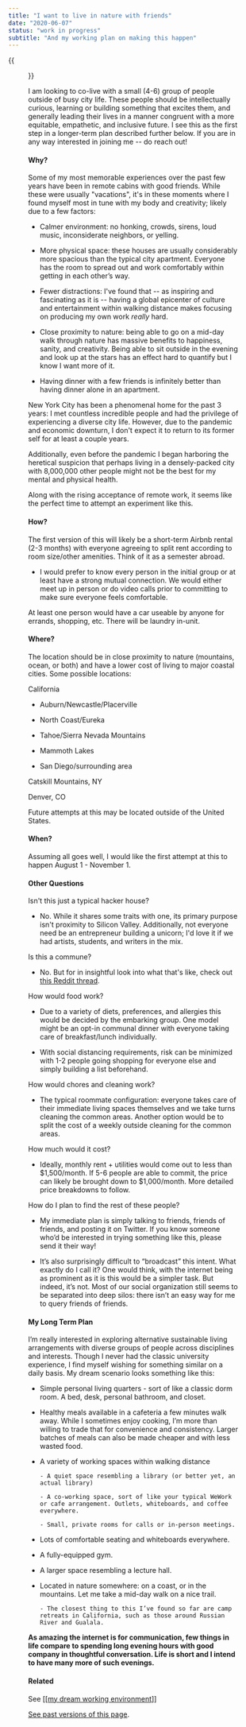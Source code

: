 ```yaml
---
title: "I want to live in nature with friends"
date: "2020-06-07"
status: "work in progress"
subtitle: "And my working plan on making this happen"
---
```




{{<figure src="/VwoXCxAJRV.png">}}

I am looking to co-live with a small (4-6) group of people outside of busy city life. These people should be intellectually curious, learning or building something that excites them, and generally leading their lives in a manner congruent with a more equitable, empathetic, and inclusive future. I see this as the first step in a longer-term plan described further below. If you are in any way interested in joining me -- do reach out!

#### Why?

Some of my most memorable experiences over the past few years have been in remote cabins with good friends. While these were usually "vacations", it's in these moments where I found myself most in tune with my body and creativity; likely due to a few factors:

 - Calmer environment: no honking, crowds, sirens, loud music, inconsiderate neighbors, or yelling. 

 - More physical space: these houses are usually considerably more spacious than the typical city apartment. Everyone has the room to spread out and work comfortably within getting in each other’s way.

 - Fewer distractions: I've found that -- as inspiring and fascinating as it is -- having a global epicenter of culture and entertainment within walking distance makes focusing on producing my own work _really_ hard. 

 - Close proximity to nature: being able to go on a mid-day walk through nature has massive benefits to happiness, sanity, and creativity. Being able to sit outside in the evening and look up at the stars has an effect hard to quantify but I know I want more of it.

 - Having dinner with a few friends is infinitely better than having dinner alone in an apartment.

New York City has been a phenomenal home for the past 3 years: I met countless incredible people and had the privilege of experiencing a diverse city life. However, due to the pandemic and economic downturn, I don't expect it to return to its former self for at least a couple years. 

Additionally, even before the pandemic I began harboring the heretical suspicion that perhaps living in a densely-packed city with 8,000,000 other people might not be the best for my mental and physical health. 

Along with the rising acceptance of remote work, it seems like the perfect time to attempt an experiment like this.

#### How?

The first version of this will likely be a short-term Airbnb rental (2-3 months) with everyone agreeing to split rent according to room size/other amenities. Think of it as a semester abroad. 

 - I would prefer to know every person in the initial group or at least have a strong mutual connection. We would either meet up in person or do video calls prior to committing to make sure everyone feels comfortable.

At least one person would have a car useable by anyone for errands, shopping, etc. There will be laundry in-unit.

#### Where?

The location should be in close proximity to nature (mountains, ocean, or both) and have a lower cost of living to major coastal cities. Some possible locations:

California

 - Auburn/Newcastle/Placerville

 - North Coast/Eureka

 - Tahoe/Sierra Nevada Mountains

 - Mammoth Lakes

 - San Diego/surrounding area

Catskill Mountains, NY

Denver, CO

Future attempts at this may be located outside of the United States.

#### When?

Assuming all goes well, I would like the first attempt at this to happen August 1 - November 1.

#### Other Questions

Isn't this just a typical hacker house?

 - No. While it shares some traits with one, its primary purpose isn't proximity to Silicon Valley. Additionally, not everyone need be an entrepreneur building a unicorn; I'd love it if we had artists, students, and writers in the mix.

Is this a commune? 

 - No. But for in insightful look into what that's like, check out [this Reddit thread](https://www.reddit.com/r/IAmA/comments/fad232/since_1983_i_have_lived_worked_and_raised_a/?utm_source=share&utm_medium=ios_app&utm_name=iossmf).

How would food work?

 - Due to a variety of diets, preferences, and allergies this would be decided by the embarking group. One model might be an opt-in communal dinner with everyone taking care of breakfast/lunch individually.

 - With social distancing requirements, risk can be minimized with 1-2 people going shopping for everyone else and simply building a list beforehand. 

How would chores and cleaning work? 

 - The typical roommate configuration: everyone takes care of their immediate living spaces themselves and we take turns cleaning the common areas. Another option would be to split  the cost of a weekly outside cleaning for the common areas.

How much would it cost? 

 - Ideally, monthly rent + utilities would come out to less than $1,500/month. If 5-6 people are able to commit, the price can likely be brought down to $1,000/month. More detailed price breakdowns to follow.

How do I plan to find the rest of these people?

 - My immediate plan is simply talking to friends, friends of friends, and posting it on Twitter. If you know someone who’d be interested in trying something like this, please send it their way!

 - It’s also surprisingly difficult to “broadcast” this intent. What exactly do I call it? One would think, with the internet being as prominent as it is this would be a simpler task. But indeed, it’s not. Most of our social organization still seems to be separated into deep silos: there isn’t an easy way for me to query friends of friends.

#### My Long Term Plan

I’m really interested in exploring alternative sustainable living arrangements with diverse groups of people across disciplines and interests. Though I never had the classic university experience, I find myself wishing for something similar on a daily basis. My dream scenario looks something like this:

 - Simple personal living quarters - sort of like a classic dorm room. A bed, desk, personal bathroom, and closet. 

 - Healthy meals available in a cafeteria a few minutes walk away. While I sometimes enjoy cooking, I’m more than willing to trade that for convenience and consistency. Larger batches of meals can also be made cheaper and with less wasted food.

 - A variety of working spaces within walking distance

       - A quiet space resembling a library (or better yet, an actual library)

       - A co-working space, sort of like your typical WeWork or cafe arrangement. Outlets, whiteboards, and coffee everywhere.

       - Small, private rooms for calls or in-person meetings. 

 - Lots of comfortable seating and whiteboards everywhere.

 - A fully-equipped gym.

 - A larger space resembling a lecture hall.

 - Located in nature somewhere: on a coast, or in the mountains. Let me take a mid-day walk on a nice trail.

       - The closest thing to this I’ve found so far are camp retreats in California, such as those around Russian River and Gualala.

**As amazing the internet is for communication, few things in life compare to spending long evening hours with good company in thoughtful conversation. Life is short and I intend to have many more of such evenings.**

#### Related

See [[[my dream working environment](/my-dream-working-environment)]]

[See past versions of this page](https://github.com/jborichevskiy/up-and-to-the-right/content/posts/friends-in-nature.md).
